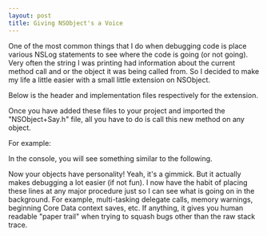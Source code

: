 ```yaml
---
layout: post
title: Giving NSObject's a Voice
---
```

One of the most common things that I do when debugging code is place various NSLog statements to see where the code is going (or not going).  Very often the string I was printing had information about the current method call and or the object it was being called from.  So I decided to make my life a little easier with a small little extension on NSObject.

Below is the header and implementation files respectively for the extension.

<script src="https://gist.github.com/1111543.js"> </script>

<script src="https://gist.github.com/1111546.js"> </script>

Once you have added these files to your project and imported the "NSObject+Say.h" file, all you have to do is call this new method on any object.

For example:

<script src="https://gist.github.com/1111548.js"> </script>

In the console, you will see something similar to the following.

<script src="https://gist.github.com/1111551.js"> </script>

Now your objects have personality! Yeah, it's a gimmick. But it actually makes debugging a lot easier (if not fun). I now have the habit of placing these lines at any major procedure just so I can see what is going on in the background. For example, multi-tasking delegate calls, memory warnings, beginning Core Data context saves, etc. If anything, it gives you human readable "paper trail" when trying to squash bugs other than the raw stack trace.